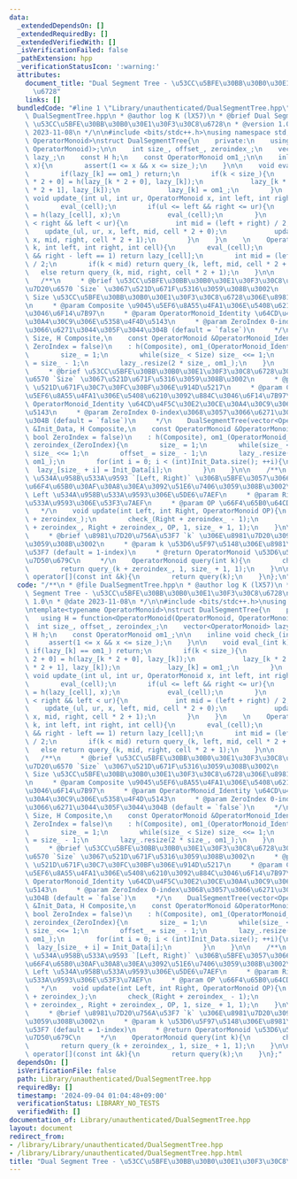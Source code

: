 ```yaml
---
data:
  _extendedDependsOn: []
  _extendedRequiredBy: []
  _extendedVerifiedWith: []
  _isVerificationFailed: false
  _pathExtension: hpp
  _verificationStatusIcon: ':warning:'
  attributes:
    document_title: "Dual Segment Tree - \u53CC\u5BFE\u30BB\u30B0\u30E1\u30F3\u30C8\
      \u6728"
    links: []
  bundledCode: "#line 1 \"Library/unauthenticated/DualSegmentTree.hpp\"\n/**\n * @file\
    \ DualSegmentTree.hpp\n * @author log K (lX57)\n * @brief Dual Segment Tree -\
    \ \u53CC\u5BFE\u30BB\u30B0\u30E1\u30F3\u30C8\u6728\n * @version 1.0\n * @date\
    \ 2023-11-08\n */\n\n#include <bits/stdc++.h>\nusing namespace std;\n\ntemplate<typename\
    \ OperatorMonoid>\nstruct DualSegmentTree{\n    private:\n    using H = function<OperatorMonoid(OperatorMonoid,\
    \ OperatorMonoid)>;\n\n    int size_, offset_, zeroindex_;\n    vector<OperatorMonoid>\
    \ lazy_;\n    const H h;\n    const OperatorMonoid om1_;\n\n    inline void check_(int\
    \ x){\n        assert(1 <= x && x <= size_);\n    }\n\n    void eval_(int k){\n\
    \        if(lazy_[k] == om1_) return;\n        if(k < size_){\n            lazy_[k\
    \ * 2 + 0] = h(lazy_[k * 2 + 0], lazy_[k]);\n            lazy_[k * 2 + 1] = h(lazy_[k\
    \ * 2 + 1], lazy_[k]);\n            lazy_[k] = om1_;\n        }\n    }\n\n   \
    \ void update_(int ul, int ur, OperatorMonoid x, int left, int right, int cell){\n\
    \        eval_(cell);\n        if(ul <= left && right <= ur){\n            lazy_[cell]\
    \ = h(lazy_[cell], x);\n            eval_(cell);\n        }\n        else if(ul\
    \ < right && left < ur){\n            int mid = (left + right) / 2;\n        \
    \    update_(ul, ur, x, left, mid, cell * 2 + 0);\n            update_(ul, ur,\
    \ x, mid, right, cell * 2 + 1);\n        }\n    }\n    \n    OperatorMonoid query_(int\
    \ k, int left, int right, int cell){\n        eval_(cell);\n        if(k == left\
    \ && right - left == 1) return lazy_[cell];\n        int mid = (left + right)\
    \ / 2;\n        if(k < mid) return query_(k, left, mid, cell * 2 + 0);\n     \
    \   else return query_(k, mid, right, cell * 2 + 1);\n    }\n\n    public:\n \
    \   /**\n     * @brief \u53CC\u5BFE\u30BB\u30B0\u30E1\u30F3\u30C8\u6728\u3092\u8981\
    \u7D20\u6570 `Size` \u3067\u521D\u671F\u5316\u3059\u308B\u3002\n     * @param\
    \ Size \u53CC\u5BFE\u30BB\u30B0\u30E1\u30F3\u30C8\u6728\u306E\u8981\u7D20\u6570\
    \n     * @param Composite \u9045\u5EF6\u8A55\u4FA1\u306E\u5408\u6210\u3092\u884C\
    \u3046\u6F14\u7B97\n     * @param OperatorMonoid_Identity \u64CD\u4F5C\u30E2\u30CE\
    \u30A4\u30C9\u306E\u5358\u4F4D\u5143\n     * @param ZeroIndex 0-index\u3068\u3057\
    \u3066\u6271\u3044\u305F\u3044\u304B (default = `false`)\n     */\n    DualSegmentTree(int\
    \ Size, H Composite,\n    const OperatorMonoid &OperatorMonoid_Identity, bool\
    \ ZeroIndex = false)\n    : h(Composite), om1_(OperatorMonoid_Identity), zeroindex_(ZeroIndex){\n\
    \        size_ = 1;\n        while(size_ < Size) size_ <<= 1;\n        offset_\
    \ = size_ - 1;\n        lazy_.resize(2 * size_, om1_);\n    }\n    \n    /**\n\
    \     * @brief \u53CC\u5BFE\u30BB\u30B0\u30E1\u30F3\u30C8\u6728\u3092\u8981\u7D20\
    \u6570 `Size` \u3067\u521D\u671F\u5316\u3059\u308B\u3002\n     * @param Init_Data\
    \ \u521D\u671F\u30C7\u30FC\u30BF\u306E\u914D\u5217\n     * @param Composite \u9045\
    \u5EF6\u8A55\u4FA1\u306E\u5408\u6210\u3092\u884C\u3046\u6F14\u7B97\n     * @param\
    \ OperatorMonoid_Identity \u64CD\u4F5C\u30E2\u30CE\u30A4\u30C9\u306E\u5358\u4F4D\
    \u5143\n     * @param ZeroIndex 0-index\u3068\u3057\u3066\u6271\u3044\u305F\u3044\
    \u304B (default = `false`)\n     */\n    DualSegmentTree(vector<OperatorMonoid>\
    \ &Init_Data, H Composite,\n    const OperatorMonoid &OperatorMonoid_Identity,\
    \ bool ZeroIndex = false)\n    : h(Composite), om1_(OperatorMonoid_Identity),\
    \ zeroindex_(ZeroIndex){\n        size_ = 1;\n        while(size_ < (int)Init_Data.size())\
    \ size_ <<= 1;\n        offset_ = size_ - 1;\n        lazy_.resize(2 * size_,\
    \ om1_);\n        for(int i = 0; i < (int)Init_Data.size(); ++i){\n          \
    \  lazy_[size_ + i] = Init_Data[i];\n        }\n    }\n\n    /**\n     * @brief\
    \ \u534A\u958B\u533A\u9593 `[Left, Right)` \u306B\u5BFE\u3057\u3066\u533A\u9593\
    \u66F4\u65B0\u30AF\u30A8\u30EA\u3092\u51E6\u7406\u3059\u308B\u3002\n     * @param\
    \ Left \u534A\u958B\u533A\u9593\u306E\u5DE6\u7AEF\n     * @param Right \u534A\u958B\
    \u533A\u9593\u306E\u53F3\u7AEF\n     * @param OP \u66F4\u65B0\u64CD\u4F5C\n  \
    \   */\n    void update(int Left, int Right, OperatorMonoid OP){\n        check_(Left\
    \ + zeroindex_);\n        check_(Right + zeroindex_ - 1);\n        update_(Left\
    \ + zeroindex_, Right + zeroindex_, OP, 1, size_ + 1, 1);\n    }\n\n    /**\n\
    \     * @brief \u8981\u7D20\u756A\u53F7 `k` \u306E\u8981\u7D20\u3092\u53D6\u5F97\
    \u3059\u308B\u3002\n     * @param k \u53D6\u5F97\u5148\u306E\u8981\u7D20\u756A\
    \u53F7 (default = 1-index)\n     * @return OperatorMonoid \u53D6\u5F97\u3057\u305F\
    \u7D50\u679C\n     */\n    OperatorMonoid query(int k){\n        check_(k + zeroindex_);\n\
    \        return query_(k + zeroindex_, 1, size_ + 1, 1);\n    }\n\n    OperatorMonoid\
    \ operator[](const int &k){\n        return query(k);\n    }\n};\n"
  code: "/**\n * @file DualSegmentTree.hpp\n * @author log K (lX57)\n * @brief Dual\
    \ Segment Tree - \u53CC\u5BFE\u30BB\u30B0\u30E1\u30F3\u30C8\u6728\n * @version\
    \ 1.0\n * @date 2023-11-08\n */\n\n#include <bits/stdc++.h>\nusing namespace std;\n\
    \ntemplate<typename OperatorMonoid>\nstruct DualSegmentTree{\n    private:\n \
    \   using H = function<OperatorMonoid(OperatorMonoid, OperatorMonoid)>;\n\n  \
    \  int size_, offset_, zeroindex_;\n    vector<OperatorMonoid> lazy_;\n    const\
    \ H h;\n    const OperatorMonoid om1_;\n\n    inline void check_(int x){\n   \
    \     assert(1 <= x && x <= size_);\n    }\n\n    void eval_(int k){\n       \
    \ if(lazy_[k] == om1_) return;\n        if(k < size_){\n            lazy_[k *\
    \ 2 + 0] = h(lazy_[k * 2 + 0], lazy_[k]);\n            lazy_[k * 2 + 1] = h(lazy_[k\
    \ * 2 + 1], lazy_[k]);\n            lazy_[k] = om1_;\n        }\n    }\n\n   \
    \ void update_(int ul, int ur, OperatorMonoid x, int left, int right, int cell){\n\
    \        eval_(cell);\n        if(ul <= left && right <= ur){\n            lazy_[cell]\
    \ = h(lazy_[cell], x);\n            eval_(cell);\n        }\n        else if(ul\
    \ < right && left < ur){\n            int mid = (left + right) / 2;\n        \
    \    update_(ul, ur, x, left, mid, cell * 2 + 0);\n            update_(ul, ur,\
    \ x, mid, right, cell * 2 + 1);\n        }\n    }\n    \n    OperatorMonoid query_(int\
    \ k, int left, int right, int cell){\n        eval_(cell);\n        if(k == left\
    \ && right - left == 1) return lazy_[cell];\n        int mid = (left + right)\
    \ / 2;\n        if(k < mid) return query_(k, left, mid, cell * 2 + 0);\n     \
    \   else return query_(k, mid, right, cell * 2 + 1);\n    }\n\n    public:\n \
    \   /**\n     * @brief \u53CC\u5BFE\u30BB\u30B0\u30E1\u30F3\u30C8\u6728\u3092\u8981\
    \u7D20\u6570 `Size` \u3067\u521D\u671F\u5316\u3059\u308B\u3002\n     * @param\
    \ Size \u53CC\u5BFE\u30BB\u30B0\u30E1\u30F3\u30C8\u6728\u306E\u8981\u7D20\u6570\
    \n     * @param Composite \u9045\u5EF6\u8A55\u4FA1\u306E\u5408\u6210\u3092\u884C\
    \u3046\u6F14\u7B97\n     * @param OperatorMonoid_Identity \u64CD\u4F5C\u30E2\u30CE\
    \u30A4\u30C9\u306E\u5358\u4F4D\u5143\n     * @param ZeroIndex 0-index\u3068\u3057\
    \u3066\u6271\u3044\u305F\u3044\u304B (default = `false`)\n     */\n    DualSegmentTree(int\
    \ Size, H Composite,\n    const OperatorMonoid &OperatorMonoid_Identity, bool\
    \ ZeroIndex = false)\n    : h(Composite), om1_(OperatorMonoid_Identity), zeroindex_(ZeroIndex){\n\
    \        size_ = 1;\n        while(size_ < Size) size_ <<= 1;\n        offset_\
    \ = size_ - 1;\n        lazy_.resize(2 * size_, om1_);\n    }\n    \n    /**\n\
    \     * @brief \u53CC\u5BFE\u30BB\u30B0\u30E1\u30F3\u30C8\u6728\u3092\u8981\u7D20\
    \u6570 `Size` \u3067\u521D\u671F\u5316\u3059\u308B\u3002\n     * @param Init_Data\
    \ \u521D\u671F\u30C7\u30FC\u30BF\u306E\u914D\u5217\n     * @param Composite \u9045\
    \u5EF6\u8A55\u4FA1\u306E\u5408\u6210\u3092\u884C\u3046\u6F14\u7B97\n     * @param\
    \ OperatorMonoid_Identity \u64CD\u4F5C\u30E2\u30CE\u30A4\u30C9\u306E\u5358\u4F4D\
    \u5143\n     * @param ZeroIndex 0-index\u3068\u3057\u3066\u6271\u3044\u305F\u3044\
    \u304B (default = `false`)\n     */\n    DualSegmentTree(vector<OperatorMonoid>\
    \ &Init_Data, H Composite,\n    const OperatorMonoid &OperatorMonoid_Identity,\
    \ bool ZeroIndex = false)\n    : h(Composite), om1_(OperatorMonoid_Identity),\
    \ zeroindex_(ZeroIndex){\n        size_ = 1;\n        while(size_ < (int)Init_Data.size())\
    \ size_ <<= 1;\n        offset_ = size_ - 1;\n        lazy_.resize(2 * size_,\
    \ om1_);\n        for(int i = 0; i < (int)Init_Data.size(); ++i){\n          \
    \  lazy_[size_ + i] = Init_Data[i];\n        }\n    }\n\n    /**\n     * @brief\
    \ \u534A\u958B\u533A\u9593 `[Left, Right)` \u306B\u5BFE\u3057\u3066\u533A\u9593\
    \u66F4\u65B0\u30AF\u30A8\u30EA\u3092\u51E6\u7406\u3059\u308B\u3002\n     * @param\
    \ Left \u534A\u958B\u533A\u9593\u306E\u5DE6\u7AEF\n     * @param Right \u534A\u958B\
    \u533A\u9593\u306E\u53F3\u7AEF\n     * @param OP \u66F4\u65B0\u64CD\u4F5C\n  \
    \   */\n    void update(int Left, int Right, OperatorMonoid OP){\n        check_(Left\
    \ + zeroindex_);\n        check_(Right + zeroindex_ - 1);\n        update_(Left\
    \ + zeroindex_, Right + zeroindex_, OP, 1, size_ + 1, 1);\n    }\n\n    /**\n\
    \     * @brief \u8981\u7D20\u756A\u53F7 `k` \u306E\u8981\u7D20\u3092\u53D6\u5F97\
    \u3059\u308B\u3002\n     * @param k \u53D6\u5F97\u5148\u306E\u8981\u7D20\u756A\
    \u53F7 (default = 1-index)\n     * @return OperatorMonoid \u53D6\u5F97\u3057\u305F\
    \u7D50\u679C\n     */\n    OperatorMonoid query(int k){\n        check_(k + zeroindex_);\n\
    \        return query_(k + zeroindex_, 1, size_ + 1, 1);\n    }\n\n    OperatorMonoid\
    \ operator[](const int &k){\n        return query(k);\n    }\n};"
  dependsOn: []
  isVerificationFile: false
  path: Library/unauthenticated/DualSegmentTree.hpp
  requiredBy: []
  timestamp: '2024-09-04 01:04:48+09:00'
  verificationStatus: LIBRARY_NO_TESTS
  verifiedWith: []
documentation_of: Library/unauthenticated/DualSegmentTree.hpp
layout: document
redirect_from:
- /library/Library/unauthenticated/DualSegmentTree.hpp
- /library/Library/unauthenticated/DualSegmentTree.hpp.html
title: "Dual Segment Tree - \u53CC\u5BFE\u30BB\u30B0\u30E1\u30F3\u30C8\u6728"
---
```

